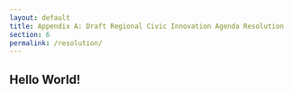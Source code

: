 ```yaml
--- 
layout: default
title: Appendix A: Draft Regional Civic Innovation Agenda Resolution
section: 6
permalink: /resolution/
---
```


## Hello World!
